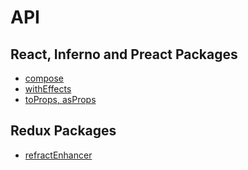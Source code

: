 # API

## React, Inferno and Preact Packages

* [compose](compose.md)
* [withEffects](witheffects.md)
* [toProps, asProps](props.md)

## Redux Packages

* [refractEnhancer](refractenhancer.md)

